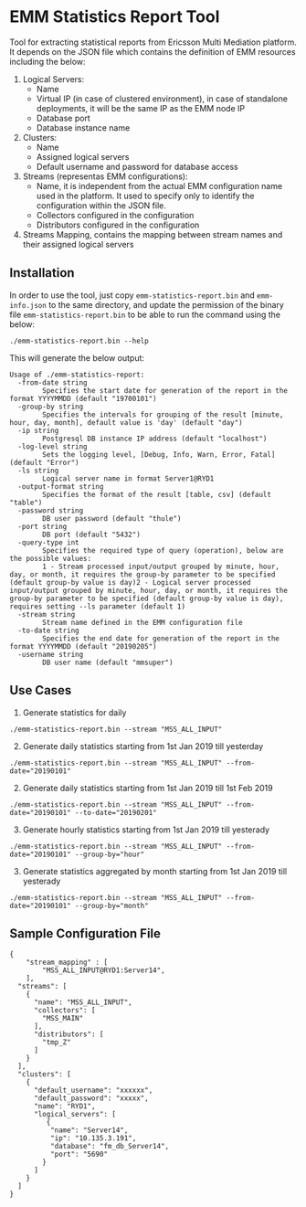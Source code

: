 # EMM Statistics Report Tool
Tool for extracting statistical reports from Ericsson Multi Mediation platform. It depends on the JSON file which contains the definition of EMM resources including the below:
1. Logical Servers:
    * Name
    * Virtual IP (in case of clustered environment), in case of standalone deployments, it will be the same IP as the EMM node IP 
    * Database port
    * Database instance name
2. Clusters:
    * Name
    * Assigned logical servers
    * Default username and password for database access
3. Streams (representas EMM configurations):
    * Name, it is independent from the actual EMM configuration name used in the platform. It used to specify only to identify the configuration within the JSON file.
    * Collectors configured in the configuration
    * Distributors configured in the configuration
4. Streams Mapping, contains the mapping between stream names and their assigned logical servers

## Installation

In order to use the tool, just copy `emm-statistics-report.bin` and `emm-info.json` to the same directory, and update the permission of the binary file `emm-statistics-report.bin` to be able to run the command using the below:

`./emm-statistics-report.bin --help`

This will generate the below output:

```
Usage of ./emm-statistics-report:
  -from-date string
    	Specifies the start date for generation of the report in the format YYYYMMDD (default "19700101")
  -group-by string
    	Specifies the intervals for grouping of the result [minute, hour, day, month], default value is 'day' (default "day")
  -ip string
    	Postgresql DB instance IP address (default "localhost")
  -log-level string
    	Sets the logging level, [Debug, Info, Warn, Error, Fatal] (default "Error")
  -ls string
    	Logical server name in format Server1@RYD1
  -output-format string
    	Specifies the format of the result [table, csv] (default "table")
  -password string
    	DB user password (default "thule")
  -port string
    	DB port (default "5432")
  -query-type int
    	Specifies the required type of query (operation), below are the possible values:
    	1 - Stream processed input/output grouped by minute, hour, day, or month, it requires the group-by parameter to be specified (default group-by value is day)2 - Logical server processed input/output grouped by minute, hour, day, or month, it requires the group-by parameter to be specified (default group-by value is day), requires setting --ls parameter (default 1)
  -stream string
    	Stream name defined in the EMM configuration file
  -to-date string
    	Specifies the end date for generation of the report in the format YYYYMMDD (default "20190205")
  -username string
    	DB user name (default "mmsuper")
```

## Use Cases

1. Generate statistics for daily

`./emm-statistics-report.bin --stream "MSS_ALL_INPUT"`

2. Generate daily statistics starting from 1st Jan 2019 till yesterday

`./emm-statistics-report.bin --stream "MSS_ALL_INPUT" --from-date="20190101"`

2. Generate daily statistics starting from 1st Jan 2019 till 1st Feb 2019

`./emm-statistics-report.bin --stream "MSS_ALL_INPUT" --from-date="20190101" --to-date="20190201"`

3. Generate hourly statistics starting from 1st Jan 2019 till yesterady

`./emm-statistics-report.bin --stream "MSS_ALL_INPUT" --from-date="20190101" --group-by="hour"`

3. Generate statistics aggregated by month starting from 1st Jan 2019 till yesterady

`./emm-statistics-report.bin --stream "MSS_ALL_INPUT" --from-date="20190101" --group-by="month"`

## Sample Configuration File

```
{
	"stream_mapping" : [
		"MSS_ALL_INPUT@RYD1:Server14",
	],
  "streams": [
	{
      "name": "MSS_ALL_INPUT",
      "collectors": [
        "MSS_MAIN"
      ],
      "distributors": [
        "tmp_Z"
      ]
    }
  ],
  "clusters": [
    {
      "default_username": "xxxxxx",
      "default_password": "xxxxx",
      "name": "RYD1",
      "logical_servers": [
	     {
          "name": "Server14",
          "ip": "10.135.3.191",
          "database": "fm_db_Server14",
          "port": "5690"
        }
      ]
    }
  ]
}

```

